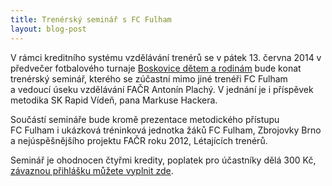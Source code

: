 ```yaml
---
title: Trenérský seminář s FC Fulham
layout: blog-post
---
```


V rámci kreditního systému vzdělávání trenérů se v pátek 13. června 2014 v předvečer fotbalového turnaje [Boskovice dětem a rodinám][turnaj] bude konat trenérský seminář, kterého se zúčastní mimo jiné trenéři FC Fulham a vedoucí úseku vzdělávání FAČR Antonín Plachý. V jednání je i příspěvek metodika SK Rapid Vídeň, pana Markuse Hackera.

Součástí semináře bude kromě prezentace metodického přístupu FC Fulham i ukázková tréninková jednotka žáků FC Fulham, Zbrojovky Brno a nejúspěšnějšího projektu FAČR roku 2012, Létajících trenérů.

Seminář je ohodnocen čtyřmi kredity, poplatek pro účastníky dělá 300 Kč, [závaznou přihlášku můžete vyplnit zde][prihlaska].

[turnaj]: http://www.zijemehrou.cz/souteze/boskovice/
[prihlaska]: http://goo.gl/sdSGoi
